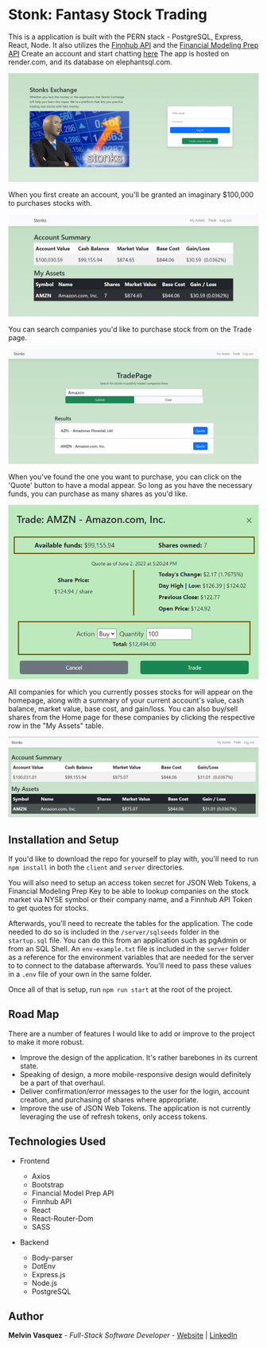 # Stonk: Fantasy Stock Trading

This is a application is built with the PERN stack - PostgreSQL, Express, React, Node.
It also utilizes the [Finnhub API](https://finnhub.io/docs/api/introduction) and the [Financial Modeling Prep API](https://site.financialmodelingprep.com/developer/docs/#Ticker-Search)
Create an account and start chatting [here](https://stonks-9too.onrender.com)
The app is hosted on render.com, and its database on elephantsql.com.

![login](/screenshots/login.png)

When you first create an account, you'll be granted an imaginary $100,000 to purchases stocks with.

![home](/screenshots/home.png)

You can search companies you'd like to purchase stock from on the Trade page.

![search](/screenshots/search.png)

When you've found the one you want to purchase, you can click on the 'Quote' button to have a modal appear. So long as you have the necessary funds, you can purchase as many shares as you'd like.

![quote](/screenshots/quote.png)

All companies for which you currently posses stocks for will appear on the homepage, along with a summary of your current account's value, cash balance, market value, base cost, and gain/loss. You can also buy/sell shares from the Home page for these companies by clicking the respective row in the "My Assets" table.

![assets](/screenshots/assets.png)

## Installation and Setup

If you'd like to download the repo for yourself to play with, you'll need to run `npm install` in both the `client` and `server` directories.

You will also need to setup an access token secret for JSON Web Tokens, a Financial Modeling Prep Key to be able to lookup companies on the stock market via NYSE symbol or their company name, and a Finnhub API Token to get quotes for stocks.

Afterwards, you'll need to recreate the tables for the application. The code needed to do so is included in the `/server/sqlseeds` folder in the `startup.sql` file. You can do this from an application such as pgAdmin or from an SQL Shell. An `env-example.txt` file is included in the `server` folder as a reference for the environment variables that are needed for the server to to connect to the database afterwards. You'll need to pass these values in a `.env` file of your own in the same folder. 

Once all of that is setup, run `npm run start` at the root of the project.

## Road Map

There are a number of features I would like to add or improve to the project to make it more robust.

- Improve the design of the application. It's rather barebones in its current state.
- Speaking of design, a more mobile-responsive design would definitely be a part of that overhaul.
- Deliver confirmation/error messages to the user for the login, account creation, and purchasing of shares where appropriate.
- Improve the use of JSON Web Tokens. The application is not currently leveraging the use of refresh tokens, only access tokens.

## Technologies Used

- Frontend
    - Axios
    - Bootstrap
    - Financial Model Prep API
    - Finnhub API
    - React
    - React-Router-Dom
    - SASS 

- Backend
    - Body-parser
    - DotEnv
    - Express.js
    - Node.js
    - PostgreSQL

## Author

**Melvin Vasquez** - *Full-Stack Software Developer* - [Website](https://melvinvasquez.com/) | [LinkedIn](https://www.linkedin.com/in/melvin-vasquez/)